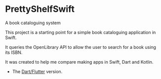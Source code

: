 # PrettyShelfSwift

A book cataloguing system

This project is a starting point for a simple book cataloguing application in Swift.

It queries the OpenLibrary API to allow the user to search for a book using its ISBN.

It was created to help me compare making apps in Swift, Dart and Kotlin.
- The [Dart/Flutter](https://github.com/SedaKunda/PrettyShelf) version.
